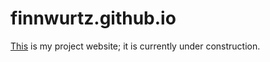 # finnwurtz.github.io
[This](https://finnwurtz.github.io/) is my project website; it is currently under construction.
